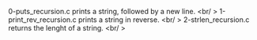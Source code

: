 0-puts_recursion.c prints a string, followed by a new line. <br/ >
1-print_rev_recursion.c prints a string in reverse. <br/ >
2-strlen_recursion.c returns the lenght of a string. <br/ >
